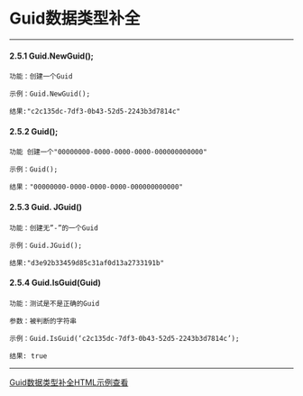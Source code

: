 # Guid数据类型补全

---

#### 2.5.1 Guid.NewGuid\(\);

```
功能：创建一个Guid

示例：Guid.NewGuid();

结果:"c2c135dc-7df3-0b43-52d5-2243b3d7814c"
```

#### 2.5.2 Guid\(\);

```
功能 创建一个"00000000-0000-0000-0000-000000000000"

示例：Guid();

结果："00000000-0000-0000-0000-000000000000"
```

#### 2.5.3 Guid. JGuid\(\)

```
功能：创建无”-”的一个Guid

示例：Guid.JGuid();

结果:"d3e92b33459d85c31af0d13a2733191b"
```

#### 2.5.4 Guid.IsGuid\(Guid\)

```
功能：测试是不是正确的Guid

参数：被判断的字符串

示例：Guid.IsGuid(‘c2c135dc-7df3-0b43-52d5-2243b3d7814c’);

结果: true
```

---

[Guid数据类型补全HTML示例查看](https://www.gitbook.com/book/13798489127/uform/edit#)

